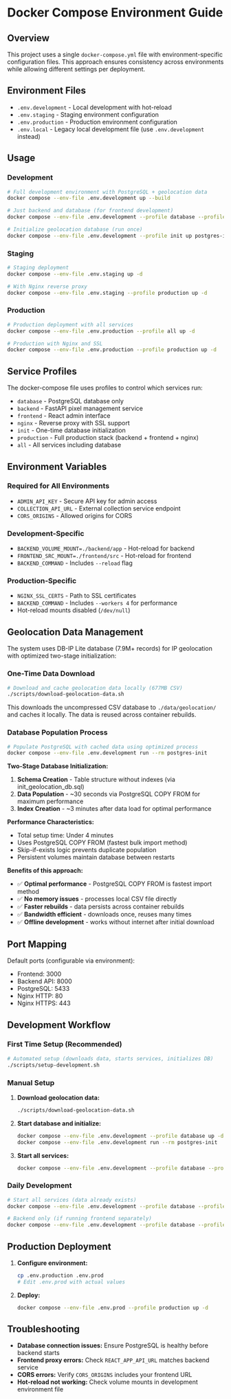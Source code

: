 # Docker Compose Environment Guide

## Overview
This project uses a single `docker-compose.yml` file with environment-specific configuration files. This approach ensures consistency across environments while allowing different settings per deployment.

## Environment Files

- `.env.development` - Local development with hot-reload
- `.env.staging` - Staging environment configuration  
- `.env.production` - Production environment configuration
- `.env.local` - Legacy local development file (use `.env.development` instead)

## Usage

### Development
```bash
# Full development environment with PostgreSQL + geolocation data
docker compose --env-file .env.development up --build

# Just backend and database (for frontend development)
docker compose --env-file .env.development --profile database --profile backend up

# Initialize geolocation database (run once)
docker compose --env-file .env.development --profile init up postgres-init
```

### Staging
```bash
# Staging deployment
docker compose --env-file .env.staging up -d

# With Nginx reverse proxy
docker compose --env-file .env.staging --profile production up -d
```

### Production
```bash
# Production deployment with all services
docker compose --env-file .env.production --profile all up -d

# Production with Nginx and SSL
docker compose --env-file .env.production --profile production up -d
```

## Service Profiles

The docker-compose file uses profiles to control which services run:

- `database` - PostgreSQL database only
- `backend` - FastAPI pixel management service
- `frontend` - React admin interface
- `nginx` - Reverse proxy with SSL support
- `init` - One-time database initialization
- `production` - Full production stack (backend + frontend + nginx)
- `all` - All services including database

## Environment Variables

### Required for All Environments
- `ADMIN_API_KEY` - Secure API key for admin access
- `COLLECTION_API_URL` - External collection service endpoint
- `CORS_ORIGINS` - Allowed origins for CORS

### Development-Specific
- `BACKEND_VOLUME_MOUNT=./backend/app` - Hot-reload for backend
- `FRONTEND_SRC_MOUNT=./frontend/src` - Hot-reload for frontend
- `BACKEND_COMMAND` - Includes `--reload` flag

### Production-Specific  
- `NGINX_SSL_CERTS` - Path to SSL certificates
- `BACKEND_COMMAND` - Includes `--workers 4` for performance
- Hot-reload mounts disabled (`/dev/null`)

## Geolocation Data Management

The system uses DB-IP Lite database (7.9M+ records) for IP geolocation with optimized two-stage initialization:

### One-Time Data Download
```bash
# Download and cache geolocation data locally (677MB CSV)
./scripts/download-geolocation-data.sh
```

This downloads the uncompressed CSV database to `./data/geolocation/` and caches it locally. The data is reused across container rebuilds.

### Database Population Process
```bash
# Populate PostgreSQL with cached data using optimized process
docker compose --env-file .env.development run --rm postgres-init
```

**Two-Stage Database Initialization:**
1. **Schema Creation** - Table structure without indexes (via init_geolocation_db.sql)
2. **Data Population** - ~30 seconds via PostgreSQL COPY FROM for maximum performance
3. **Index Creation** - ~3 minutes after data load for optimal performance

**Performance Characteristics:**
- Total setup time: Under 4 minutes
- Uses PostgreSQL COPY FROM (fastest bulk import method)
- Skip-if-exists logic prevents duplicate population
- Persistent volumes maintain database between restarts

**Benefits of this approach:**
- ✅ **Optimal performance** - PostgreSQL COPY FROM is fastest import method
- ✅ **No memory issues** - processes local CSV file directly
- ✅ **Faster rebuilds** - data persists across container rebuilds
- ✅ **Bandwidth efficient** - downloads once, reuses many times
- ✅ **Offline development** - works without internet after initial download

## Port Mapping

Default ports (configurable via environment):
- Frontend: 3000
- Backend API: 8000  
- PostgreSQL: 5433
- Nginx HTTP: 80
- Nginx HTTPS: 443

## Development Workflow

### First Time Setup (Recommended)
```bash
# Automated setup (downloads data, starts services, initializes DB)
./scripts/setup-development.sh
```

### Manual Setup
1. **Download geolocation data:**
   ```bash
   ./scripts/download-geolocation-data.sh
   ```

2. **Start database and initialize:**
   ```bash
   docker compose --env-file .env.development --profile database up -d
   docker compose --env-file .env.development run --rm postgres-init
   ```

3. **Start all services:**
   ```bash
   docker compose --env-file .env.development --profile database --profile backend --profile frontend up -d
   ```

### Daily Development
```bash
# Start all services (data already exists)
docker compose --env-file .env.development --profile database --profile backend --profile frontend up

# Backend only (if running frontend separately)
docker compose --env-file .env.development --profile database --profile backend up
```

## Production Deployment

1. **Configure environment:**
   ```bash
   cp .env.production .env.prod
   # Edit .env.prod with actual values
   ```

2. **Deploy:**
   ```bash
   docker compose --env-file .env.prod --profile production up -d
   ```

## Troubleshooting

- **Database connection issues:** Ensure PostgreSQL is healthy before backend starts
- **Frontend proxy errors:** Check `REACT_APP_API_URL` matches backend service
- **CORS errors:** Verify `CORS_ORIGINS` includes your frontend URL
- **Hot-reload not working:** Check volume mounts in development environment file